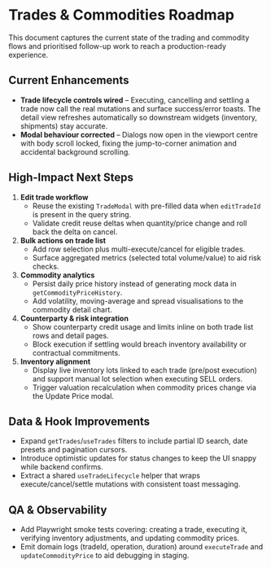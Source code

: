 # Trades & Commodities Roadmap

This document captures the current state of the trading and commodity flows and prioritised follow-up work to reach a production-ready experience.

## Current Enhancements

- **Trade lifecycle controls wired** – Executing, cancelling and settling a trade now call the real mutations and surface success/error toasts. The detail view refreshes automatically so downstream widgets (inventory, shipments) stay accurate.
- **Modal behaviour corrected** – Dialogs now open in the viewport centre with body scroll locked, fixing the jump-to-corner animation and accidental background scrolling.

## High-Impact Next Steps

1. **Edit trade workflow**
   - Reuse the existing `TradeModal` with pre-filled data when `editTradeId` is present in the query string.
   - Validate credit reuse deltas when quantity/price change and roll back the delta on cancel.
2. **Bulk actions on trade list**
   - Add row selection plus multi-execute/cancel for eligible trades.
   - Surface aggregated metrics (selected total volume/value) to aid risk checks.
3. **Commodity analytics**
   - Persist daily price history instead of generating mock data in `getCommodityPriceHistory`.
   - Add volatility, moving-average and spread visualisations to the commodity detail chart.
4. **Counterparty & risk integration**
   - Show counterparty credit usage and limits inline on both trade list rows and detail pages.
   - Block execution if settling would breach inventory availability or contractual commitments.
5. **Inventory alignment**
   - Display live inventory lots linked to each trade (pre/post execution) and support manual lot selection when executing SELL orders.
   - Trigger valuation recalculation when commodity prices change via the Update Price modal.

## Data & Hook Improvements

- Expand `getTrades`/`useTrades` filters to include partial ID search, date presets and pagination cursors.
- Introduce optimistic updates for status changes to keep the UI snappy while backend confirms.
- Extract a shared `useTradeLifecycle` helper that wraps execute/cancel/settle mutations with consistent toast messaging.

## QA & Observability

- Add Playwright smoke tests covering: creating a trade, executing it, verifying inventory adjustments, and updating commodity prices.
- Emit domain logs (tradeId, operation, duration) around `executeTrade` and `updateCommodityPrice` to aid debugging in staging.
